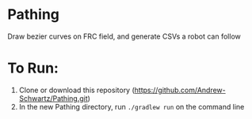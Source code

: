 # Pathing
Draw bezier curves on FRC field, and generate CSVs a robot can follow

# To Run:
1. Clone or download this repository (https://github.com/Andrew-Schwartz/Pathing.git)
2. In the new Pathing directory, run `./gradlew run` on the command line
